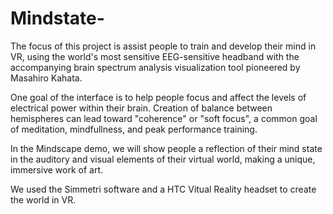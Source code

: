 # Mindstate-

The focus of this project is assist people to train and develop their mind in VR, using the world's most sensitive EEG-sensitive headband with the accompanying brain spectrum analysis visualization tool pioneered by Masahiro Kahata. 

One goal of the interface is to help people focus and affect the levels of electrical power within their brain. Creation of balance between hemispheres can lead toward "coherence" or "soft focus", a common goal of meditation, mindfullness, and peak performance training. 

In the Mindscape demo, we will show people a reflection of their mind state in the auditory and visual elements of their virtual world, making a unique, immersive work of art. 

We used the Simmetri software and a HTC Vitual Reality headset to create the world in VR.
